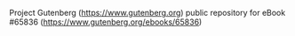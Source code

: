 Project Gutenberg (https://www.gutenberg.org) public repository for
eBook #65836 (https://www.gutenberg.org/ebooks/65836)
